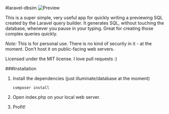 #laravel-dbsim
![Preview](https://raw.github.com/connor4312/laravel-dbsim/master/doc/preview.png)

This is a super simple, very useful app for quickly writing a previewing SQL created by the Laravel query builder. It generates SQL, without touching the database, whenever you pause in your typing. Great for creating those complex queries quickly.

*Note:* This is for personal use. There is no kind of security in it - at the moment. Don't host it on public-facing web servers.

Licensed under the MIT license. I love pull requests :)

###Installation

1. Install the dependencies (just illuminate/database at the moment)

    ```
    composer install
    ```

2. Open index.php on your local web server.
3. Profit!